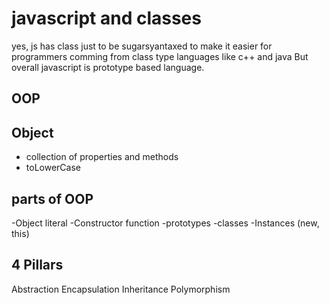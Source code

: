 # javascript and classes
yes, js has class just to be sugarsyantaxed to make it easier for programmers comming from class type languages like c++ and java
But overall javascript is prototype based language.

## OOP

## Object
- collection of properties and methods
- toLowerCase

## parts of OOP
-Object literal
-Constructor function
-prototypes
-classes
-Instances (new, this)

## 4 Pillars
Abstraction
Encapsulation
Inheritance
Polymorphism
